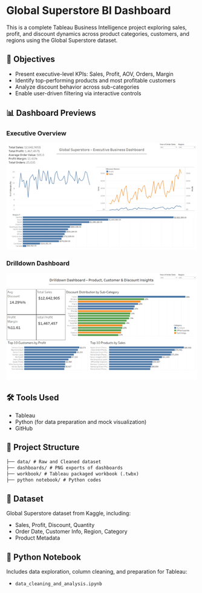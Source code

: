 # Global Superstore BI Dashboard

This is a complete Tableau Business Intelligence project exploring sales, profit, and discount dynamics across product categories, customers, and regions using the Global Superstore dataset.

## 🎯 Objectives

- Present executive-level KPIs: Sales, Profit, AOV, Orders, Margin
- Identify top-performing products and most profitable customers
- Analyze discount behavior across sub-categories
- Enable user-driven filtering via interactive controls

## 📊 Dashboard Previews

### Executive Overview

![Executive Dashboard](dashboards/executive_dashboard.png)

### Drilldown Dashboard

![Drilldown Dashboard](dashboards/drilldown_dashboard.png)

## 🛠️ Tools Used

- Tableau
- Python (for data preparation and mock visualization)
- GitHub

## 📁 Project Structure
```text
├── data/ # Raw and Cleaned dataset
├── dashboards/ # PNG exports of dashboards 
├── workbook/ # Tableau packaged workbook (.twbx)
├── python notebook/ # Python codes 
```

## 📂 Dataset

Global Superstore dataset from Kaggle, including:
- Sales, Profit, Discount, Quantity
- Order Date, Customer Info, Region, Category
- Product Metadata

## 📓 Python Notebook

Includes data exploration, column cleaning, and preparation for Tableau:

- `data_cleaning_and_analysis.ipynb`
